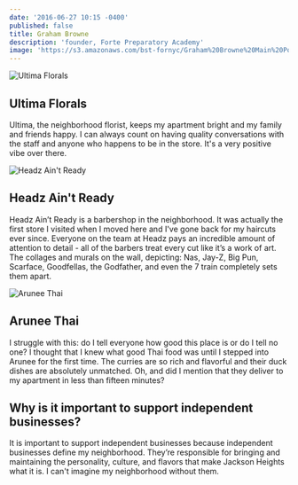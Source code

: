 ```yaml
---
date: '2016-06-27 10:15 -0400'
published: false
title: Graham Browne
description: 'founder, Forte Preparatory Academy'
image: 'https://s3.amazonaws.com/bst-fornyc/Graham%20Browne%20Main%20Portrait.jpg'
---
```

![Ultima Florals](https://s3.amazonaws.com/bst-fornyc/Graham%20Browne%20Ultima%20Florists.jpg)

## Ultima Florals

Ultima, the neighborhood florist, keeps my apartment bright and my family and friends happy. I can always count on having quality conversations with the staff and anyone who happens to be in the store. It's a very positive vibe over there. 

![Headz Ain't Ready](https://s3.amazonaws.com/bst-fornyc/Graham%20Browne%20Headz%20Ain't%20Ready.jpg)
## Headz Ain't Ready 

Headz Ain’t Ready is a barbershop in the neighborhood. It was actually the first store I visited when I moved here and I've gone back for my haircuts ever since. Everyone on the team at Headz pays an incredible amount of attention to detail - all of the barbers treat every cut like it’s a work of art. The collages and murals on the wall, depicting: Nas, Jay-Z, Big Pun, Scarface, Goodfellas, the Godfather, and even the 7 train completely sets them apart. 

![Arunee Thai](https://s3.amazonaws.com/bst-fornyc/Graham%20Browne%20Arunee%20Thai.jpg)
## Arunee Thai 

I struggle with this: do I tell everyone how good this place is or do I tell no one? I thought that I knew what good Thai food was until I stepped into Arunee for the first time. The curries are so rich and flavorful and their duck dishes are absolutely unmatched. Oh, and did I mention that they deliver to my apartment in less than fifteen minutes? 

## Why is it important to support independent businesses?
It is important to support independent businesses because independent businesses define my neighborhood. They’re responsible for bringing and maintaining the personality, culture, and flavors that make Jackson Heights what it is. I can't imagine my neighborhood without them.

